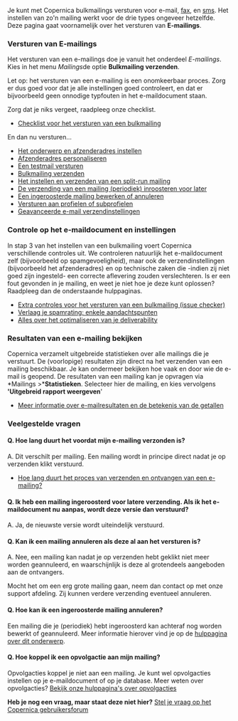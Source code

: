 Je kunt met Copernica bulkmailings versturen voor e-mail,
[fax](./print-pdf-en-fax.md), en
[sms](./sms-en-mobile.md). Het
instellen van zo'n mailing werkt voor de drie types ongeveer hetzelfde.
Deze pagina gaat voornamelijk over het versturen van **E-mailings**.

### Versturen van E-mailings

Het versturen van een e-mailings doe je vanuit het onderdeel
*E-mailings*. Kies in het menu *Mailings*de optie **Bulkmailing
verzenden**.

Let op: het versturen van een e-mailing is een onomkeerbaar proces. Zorg
er dus goed voor dat je alle instellingen goed controleert, en dat er
bijvoorbeeld geen onnodige typfouten in het e-maildocument staan.

Zorg dat je niks vergeet, raadpleeg onze checklist.

-   [Checklist voor het versturen van een
    bulkmailing](./bulkmailing-versturen-een-snelle-checklist.md)

En dan nu versturen...

-   [Het onderwerp en afzenderadres
    instellen](./het-onderwerp-en-afzenderadres-instellen.md)
-   [Afzenderadres
    personaliseren](https://www.copernica.com/nl/blog/afzendadres-personaliseren "Afzenderadres personaliseren")
-   [Een testmail
    versturen](./een-test-e-mail-versturen.md)
-   [Bulkmailing
    verzenden](./bulkmailing-verzenden.md)
-   [Het instellen en verzenden van een split-run
    mailing](./split-run-mailing-versturen.md)
-   [De verzending van een mailing (periodiek) inroosteren voor
    later](./de-verzending-van-een-mailing-periodiek-inroosteren-voor-later.md)
-   [Een ingeroosterde mailing bewerken of
    annuleren](./een-ingeroosterde-mailing-bewerken-of-annuleren.md)
-   [Versturen aan profielen of
    subprofielen](http://www.copernica.com/nl/blog/versturen-aan-profielen-of-aan-subprofielen)
-   [Geavanceerde e-mail
    verzendinstellingen](./e-mail-verzendinstellingen.md)

### Controle op het e-maildocument en instellingen

In stap 3 van het instellen van een bulkmailing voert Copernica
verschillende controles uit. We controleren natuurlijk het
e-maildocument zelf (bijvoorbeeld op spamgevoeligheid), maar ook de
verzendinstellingen (bijvoorbeeld het afzenderadres) en op technische
zaken die -indien zij niet goed zijn ingesteld- een correcte aflevering
zouden verslechteren. Is er een fout gevonden in je mailing, en weet je
niet hoe je deze kunt oplossen? Raadpleeg dan de onderstaande
hulppaginas.

-   [Extra controles voor het versturen van een bulkmailing (issue
    checker)](./extra-controles-voor-het-versturen-van-een-bulkmailing.md)
-   [Verlaag je spamrating: enkele
    aandachtspunten](./verlaag-je-spamrating-enkele-aandachtspunten.md)
-   [Alles over het optimaliseren van je
    deliverability](./deliverability-optimaliseren.md)

### Resultaten van een e-mailing bekijken

Copernica verzamelt uitgebreide statistieken over alle mailings die je
verstuurt. De (voorlopige) resultaten zijn direct na het verzenden van
een mailing beschikbaar. Je kan ondermeer bekijken hoe vaak en door wie
de e-mail is geopend. De resultaten van een mailing kan je opvragen via
*Mailings \>***Statistieken**. Selecteer hier de mailing, en kies
vervolgens **'Uitgebreid rapport weergeven**'

-   [Meer informatie over e-mailresultaten en de betekenis van de
    getallen](./campagneresultaten-bekijken-en-delen.md)

### Veelgestelde vragen

#### Q. Hoe lang duurt het voordat mijn e-mailing verzonden is?

A. Dit verschilt per mailing. Een mailing wordt in principe direct nadat
je op verzenden klikt verstuurd.

-   [Hoe lang duurt het proces van verzenden en ontvangen van een
    e-mailing?](http://www.copernica.com/nl/articles/hoe-lang-duurt-het-proces-van-verzenden-en-ontvangen-van-een-mail-campagne)

#### Q. Ik heb een mailing ingeroosterd voor latere verzending. Als ik het e-maildocument nu aanpas, wordt deze versie dan verstuurd?

A. Ja, de nieuwste versie wordt uiteindelijk verstuurd.

#### Q. Kan ik een mailing annuleren als deze al aan het versturen is?

A. Nee, een mailing kan nadat je op verzenden hebt geklikt niet meer
worden geannuleerd, en waarschijnlijk is deze al grotendeels aangeboden
aan de ontvangers.

Mocht het om een erg grote mailing gaan, neem dan contact op met onze
support afdeling. Zij kunnen verdere verzending eventueel annuleren.

#### Q. Hoe kan ik een ingeroosterde mailing annuleren?

Een mailing die je (periodiek) hebt ingeroosterd kan achteraf nog worden
bewerkt of geannuleerd. Meer informatie hierover vind je op de
[hulppagina over dit
onderwerp](./een-ingeroosterde-mailing-bewerken-of-annuleren.md).

#### Q. Hoe koppel ik een opvolgactie aan mijn mailing?

Opvolgacties koppel je niet aan een mailing. Je kunt wel opvolgacties
instellen op je e-maildocument of op je database. Meer weten over
opvolgacties? [Bekijk onze hulppagina's over
opvolgacties](./campagnes-automatiseren-met-opvolgacties.md)

**Heb je nog een vraag, maar staat deze niet hier?** [Stel je vraag op
het Copernica gebruikersforum](http://www.copernica.com/nl/forum)
